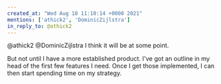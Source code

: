 ```yaml
---
created_at: "Wed Aug 18 11:10:14 +0000 2021"
mentions: ['athick2', 'DominicZijlstra']
in_reply_to: @athick2
---
```


@athick2 @DominicZijlstra I think it will be at some point.  

But not until I have a more established product. I've got an outline in my head of the first few features I need. Once I get those implemented,  I can then start spending time on my strategy.